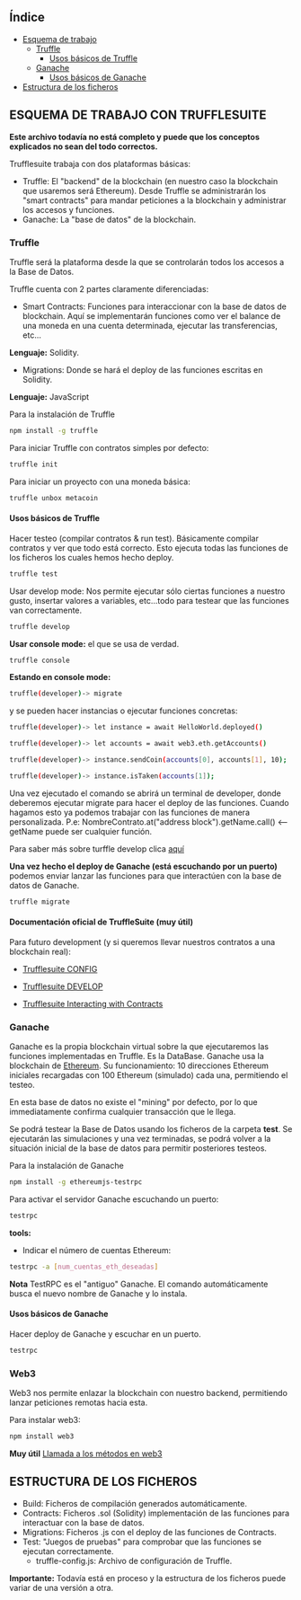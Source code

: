 <!-- TABLE OF CONTENTS -->
## Índice

* [Esquema de trabajo](#esquema-de-trabajo-con-trufflesuite)
    * [Truffle](#truffle)
        * [Usos básicos de Truffle](#usos-basicos-de-truffle)
    * [Ganache](#ganache)
        * [Usos básicos de Ganache](#usos-basicos-de-ganache)
* [Estructura de los ficheros](#estructura-de-los-ficheros)



<!-- Esquema -->
## ESQUEMA DE TRABAJO CON TRUFFLESUITE

**Este archivo todavía no está completo y puede que los conceptos explicados no sean del todo correctos.**

Trufflesuite trabaja con dos plataformas básicas:

* Truffle: El "backend" de la blockchain (en nuestro caso la blockchain que usaremos será Ethereum). Desde Truffle se administrarán los "smart contracts" para mandar peticiones a la blockchain y administrar los accesos y funciones.
* Ganache: La "base de datos" de la blockchain.

### Truffle

Truffle será la plataforma desde la que se controlarán todos los accesos a la Base de Datos. 

Truffle cuenta con 2 partes claramente diferenciadas:

* Smart Contracts: Funciones para interaccionar con la base de datos de blockchain. Aquí se implementarán funciones como ver el balance de una moneda en una cuenta determinada, ejecutar las transferencias, etc...

**Lenguaje:** Solidity.

* Migrations: Donde se hará el deploy de las funciones escritas en Solidity. 

**Lenguaje:** JavaScript


Para la instalación de Truffle
```sh
npm install -g truffle
```
Para iniciar Truffle con contratos simples por defecto:
```sh
truffle init
```

Para iniciar un proyecto con una moneda básica:
```sh
truffle unbox metacoin
```

#### Usos básicos de Truffle

Hacer testeo (compilar contratos & run test). Básicamente compilar contratos y ver que todo está correcto. Esto ejecuta todas las funciones de los ficheros los cuales hemos hecho deploy.
```sh
truffle test
```
Usar develop mode: Nos permite ejecutar sólo ciertas funciones a nuestro gusto, insertar valores a variables, etc...todo para testear que las funciones van correctamente.
```sh
truffle develop
```
**Usar console mode:** el que se usa de verdad.
```sh
truffle console
```
**Estando en console mode:**
```sh
truffle(developer)-> migrate
```
y se pueden hacer instancias o ejecutar funciones concretas:
```sh
truffle(developer)-> let instance = await HelloWorld.deployed()
```
```sh
truffle(developer)-> let accounts = await web3.eth.getAccounts()
```
```sh
truffle(developer)-> instance.sendCoin(accounts[0], accounts[1], 10);
```
```sh
truffle(developer)-> instance.isTaken(accounts[1]);
```
Una vez ejecutado el comando se abrirá un terminal de developer, donde deberemos ejecutar migrate para hacer el deploy de las funciones. Cuando hagamos esto ya podemos trabajar con las funciones de manera personalizada. P.e: NombreContrato.at("address block").getName.call() <-- getName puede ser cualquier función.

Para saber más sobre turffle develop clica [aquí](https://www.trufflesuite.com/docs/truffle/getting-started/using-truffle-develop-and-the-console)


**Una vez hecho el deploy de Ganache (está escuchando por un puerto)** podemos enviar lanzar las funciones para que interactúen con la base de datos de Ganache.
```sh
truffle migrate
```



#### Documentación oficial de TruffleSuite (muy útil)

Para futuro development (y si queremos llevar nuestros contratos a una blockchain real):

* [Trufflesuite CONFIG](https://www.trufflesuite.com/docs/truffle/reference/configuration)

* [Trufflesuite DEVELOP](https://www.trufflesuite.com/docs/truffle/getting-started/using-truffle-develop-and-the-console)

* [Trufflesuite Interacting with Contracts](https://www.trufflesuite.com/docs/truffle/getting-started/interacting-with-your-contracts)


### Ganache

Ganache es la propia blockchain virtual sobre la que ejecutaremos las funciones implementadas en Truffle. Es la DataBase.
Ganache usa la blockchain de [Ethereum](https://ethereum.org/). Su funcionamiento: 10 direcciones Ethereum iniciales recargadas con 100 Ethereum (simulado) cada una, permitiendo el testeo.

En esta base de datos no existe el "mining" por defecto, por lo que immediatamente confirma cualquier transacción que le llega. 

Se podrá testear la Base de Datos usando los ficheros de la carpeta **test**. Se ejecutarán las simulaciones y una vez terminadas, se podrá volver a la situación inicial de la base de datos para permitir posteriores testeos.

Para la instalación de Ganache
```sh
npm install -g ethereumjs-testrpc
```

Para activar el servidor Ganache escuchando un puerto:
```sh
testrpc
```
**tools:**
* Indicar el número de cuentas Ethereum:
```sh
testrpc -a [num_cuentas_eth_deseadas]
```

**Nota** TestRPC es el "antiguo" Ganache. El comando automáticamente busca el nuevo nombre de Ganache y lo instala.

#### Usos básicos de Ganache

Hacer deploy de Ganache y escuchar en un puerto.
```sh
testrpc
```

### Web3

Web3 nos permite enlazar la blockchain con nuestro backend, permitiendo lanzar peticiones remotas hacia esta.

Para instalar web3:
```sh
npm install web3
```

**Muy útil** [Llamada a los métodos en web3](https://web3js.readthedocs.io/en/v1.2.0/web3-eth-contract.html)



<!-- Estructura -->
## ESTRUCTURA DE LOS FICHEROS

* Build: Ficheros de compilación generados automáticamente.
* Contracts: Ficheros .sol (Solidity) implementación de las funciones para interactuar con la base de datos.
* Migrations: Ficheros .js con el deploy de las funciones de Contracts.
* Test: "Juegos de pruebas" para comprobar que las funciones se ejecutan correctamente.
    * truffle-config.js: Archivo de configuración de Truffle.


**Importante:** Todavía está en proceso y la estructura de los ficheros puede variar de una versión a otra.




